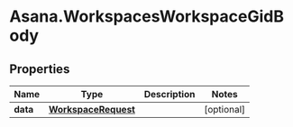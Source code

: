 # Asana.WorkspacesWorkspaceGidBody

## Properties
Name | Type | Description | Notes
------------ | ------------- | ------------- | -------------
**data** | [**WorkspaceRequest**](WorkspaceRequest.md) |  | [optional] 
